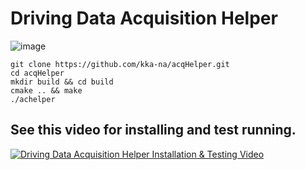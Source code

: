 # Driving Data Acquisition Helper 

![image](https://user-images.githubusercontent.com/69347961/130012909-177d7ad1-16ae-4a11-928a-9a1e8bf54d13.png)

```
git clone https://github.com/kka-na/acqHelper.git
cd acqHelper
mkdir build && cd build
cmake .. && make
./achelper
```

## See this video for installing and test running.

[![Driving Data Acquisition Helper Installation & Testing Video](http://img.youtube.com/vi/3xdYlxHRK1s/0.jpg)](https://youtu.be/3xdYlxHRK1s) 
